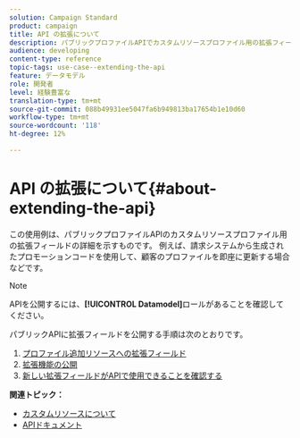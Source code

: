 ```yaml
---
solution: Campaign Standard
product: campaign
title: API の拡張について
description: パブリックプロファイルAPIでカスタムリソースプロファイル用の拡張フィールドを公開する方法を説明します。
audience: developing
content-type: reference
topic-tags: use-case--extending-the-api
feature: データモデル
role: 開発者
level: 経験豊富な
translation-type: tm+mt
source-git-commit: 088b49931ee5047fa6b949813ba17654b1e10d60
workflow-type: tm+mt
source-wordcount: '118'
ht-degree: 12%

---
```



# API の拡張について{#about-extending-the-api}

この使用例は、パブリックプロファイルAPIのカスタムリソースプロファイル用の拡張フィールドの詳細を示すものです。 例えば、請求システムから生成されたプロモーションコードを使用して、顧客のプロファイルを即座に更新する場合などです。

>[!NOTE]
>
>APIを公開するには、**[!UICONTROL Datamodel]**&#x200B;ロールがあることを確認してください。

パブリックAPIに拡張フィールドを公開する手順は次のとおりです。

1. [プロファイル追加リソースへの拡張フィールド](../../developing/using/step-1--add-extension-fields-to-the-profile-resource.md)
1. [拡張機能の公開](../../developing/using/step-2--publish-the-extension.md)
1. [新しい拡張フィールドがAPIで使用できることを確認する](../../developing/using/step-3--verify-the-extension.md)

**関連トピック：**

* [カスタムリソースについて](../../developing/using/data-model-concepts.md)
* [APIドキュメント](../../api/using/get-started-apis.md)
